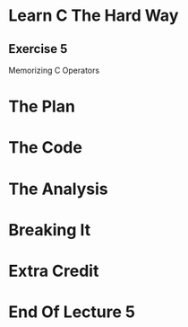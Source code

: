 Learn C The Hard Way
=======

Exercise 5
----

Memorizing C Operators



The Plan
====


The Code
====



The Analysis
====




Breaking It
====




Extra Credit
====



End Of Lecture 5
=====


